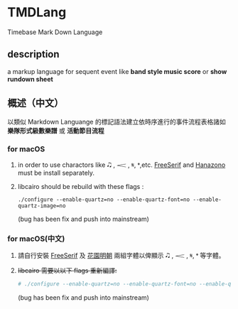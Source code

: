 # TMDLang

Timebase Mark Down Language

## description

a markup language for sequent event like **band style music score** or **show rundown sheet**

## 概述（中文）

以類似 Markdown Languange 的標記語法建立依時序進行的事件流程表格諸如 **樂隊形式級數樂譜** 或 **活動節目流程**

### for macOS

1. in order to use charactors like 🎝 , 𝆒 , 𝄋, 𝄌,etc. [FreeSerif](http://ftp.gnu.org/gnu/freefont/freefont-ttf-20120503.zip) and [Hanazono](http://fonts.jp/hanazono/) must be install separately.

2. libcairo should be rebuild with these flags :
    ```
    ./configure --enable-quartz=no --enable-quartz-font=no --enable-quartz-image=no
    ```
    (bug has been fix and push into mainstream)

### for macOS(中文)

1. 請自行安裝 [FreeSerif](http://ftp.gnu.org/gnu/freefont/freefont-ttf-20120503.zip) 及 [花園明朝](http://fonts.jp/hanazono/) 兩組字體以俾顯示 🎝 , 𝆒 , 𝄋, 𝄌 等字體。

2. ~~libcairo 需要以以下 flags 重新編譯:~~
    ```bash
    # ./configure --enable-quartz=no --enable-quartz-font=no --enable-quartz-image=no
    ```
    (bug has been fix and push into mainstream)

